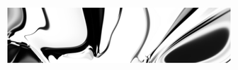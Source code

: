 [![neuralart][thumbnail]][link]

[thumbnail]: https://github.com/dstein64/dstein64/blob/neuralart_202101160538/neuralart-thumbnail.jpg?raw=true
[link]: https://github.com/dstein64/dstein64/blob/neuralart_202101160538/neuralart.png?raw=true
